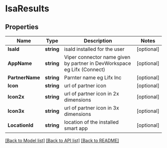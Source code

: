 # IsaResults

## Properties

Name | Type | Description | Notes
------------ | ------------- | ------------- | -------------
**IsaId** | **string** | isaId installed for the user | [optional] 
**AppName** | **string** | Viper connector name given by partner in DevWorkspace eg Lifx (Connect) | [optional] 
**PartnerName** | **string** | Parnter name eg Lifx Inc | [optional] 
**Icon** | **string** | url of partner icon | [optional] 
**Icon2x** | **string** | url of partner icon in 2x dimensions | [optional] 
**Icon3x** | **string** | url of partner icon in 3x dimensions | [optional] 
**LocationId** | **string** | location of the installed smart app | [optional] 

[[Back to Model list]](../README.md#documentation-for-models) [[Back to API list]](../README.md#documentation-for-api-endpoints) [[Back to README]](../README.md)


